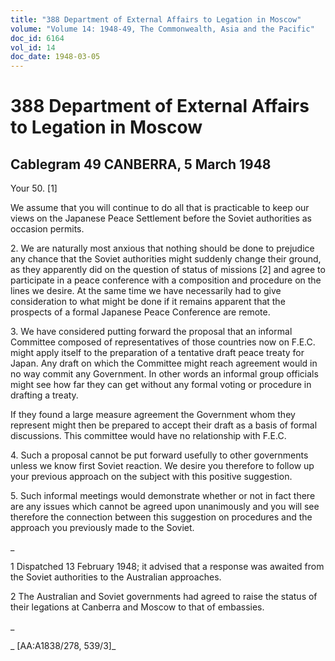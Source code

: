 ```yaml
---
title: "388 Department of External Affairs to Legation in Moscow"
volume: "Volume 14: 1948-49, The Commonwealth, Asia and the Pacific"
doc_id: 6164
vol_id: 14
doc_date: 1948-03-05
---
```


# 388 Department of External Affairs to Legation in Moscow

## Cablegram 49 CANBERRA, 5 March 1948

Your 50. [1]

We assume that you will continue to do all that is practicable to keep our views on the Japanese Peace Settlement before the Soviet authorities as occasion permits.

2\. We are naturally most anxious that nothing should be done to prejudice any chance that the Soviet authorities might suddenly change their ground, as they apparently did on the question of status of missions [2] and agree to participate in a peace conference with a composition and procedure on the lines we desire. At the same time we have necessarily had to give consideration to what might be done if it remains apparent that the prospects of a formal Japanese Peace Conference are remote.

3\. We have considered putting forward the proposal that an informal Committee composed of representatives of those countries now on F.E.C. might apply itself to the preparation of a tentative draft peace treaty for Japan. Any draft on which the Committee might reach agreement would in no way commit any Government. In other words an informal group officials might see how far they can get without any formal voting or procedure in drafting a treaty.

If they found a large measure agreement the Government whom they represent might then be prepared to accept their draft as a basis of formal discussions. This committee would have no relationship with F.E.C.

4\. Such a proposal cannot be put forward usefully to other governments unless we know first Soviet reaction. We desire you therefore to follow up your previous approach on the subject with this positive suggestion.

5\. Such informal meetings would demonstrate whether or not in fact there are any issues which cannot be agreed upon unanimously and you will see therefore the connection between this suggestion on procedures and the approach you previously made to the Soviet.

_

1 Dispatched 13 February 1948; it advised that a response was awaited from the Soviet authorities to the Australian approaches.

2 The Australian and Soviet governments had agreed to raise the status of their legations at Canberra and Moscow to that of embassies.

_

_ [AA:A1838/278, 539/3]_
